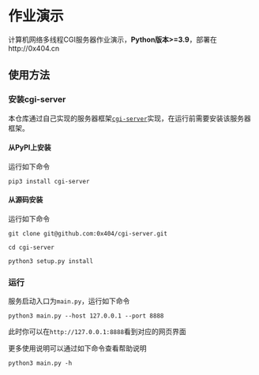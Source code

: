 # 作业演示

计算机网络多线程CGI服务器作业演示，**Python版本>=3.9**，部署在http://0x404.cn

## 使用方法

### 安装cgi-server
本仓库通过自己实现的服务器框架[`cgi-server`](https://github.com/0x404/cgi-server)实现，在运行前需要安装该服务器框架。
#### 从PyPI上安装
运行如下命令
```shell
pip3 install cgi-server
```
#### 从源码安装
运行如下命令
```shell
git clone git@github.com:0x404/cgi-server.git

cd cgi-server

python3 setup.py install
```

### 运行
服务启动入口为`main.py`，运行如下命令

```shell
python3 main.py --host 127.0.0.1 --port 8888
```

此时你可以在`http://127.0.0.1:8888`看到对应的网页界面

更多使用说明可以通过如下命令查看帮助说明

```shell
python3 main.py -h
```
